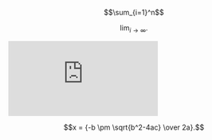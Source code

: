 $$\sum_{i=1}^n$$

$$\lim_ {i \to \infty}.$$

![formula](http://latex.codecogs.com/gif.latex?%5Csum_%7Bi%3D0%7D%5En%5Cfrac%7B%5Calpha%5Ei%5B%5Ckappa%5D%28w%29%7D%7B%5Csqrt%7B%5Cbeta%7D%5Ccdot%20%5Cgamma_i%7D "\sum_{i=0}^n\frac{\alpha^i[\kappa](w)}{\sqrt{\beta}\cdot \gamma_i}")

$$x = {-b \pm \sqrt{b^2-4ac} \over 2a}.$$